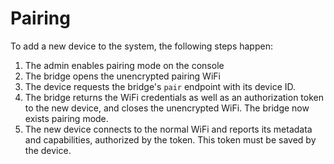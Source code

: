 # Pairing

To add a new device to the system, the following steps happen:

1. The admin enables pairing mode on the console
2. The bridge opens the unencrypted pairing WiFi
3. The device requests the bridge's `pair` endpoint with its device ID.
4. The bridge returns the WiFi credentials as well as an authorization token to the new device, and closes the unencrypted WiFi. The bridge now exists pairing mode.
5. The new device connects to the normal WiFi and reports its metadata and capabilities, authorized by the token. This token must be saved by the device.